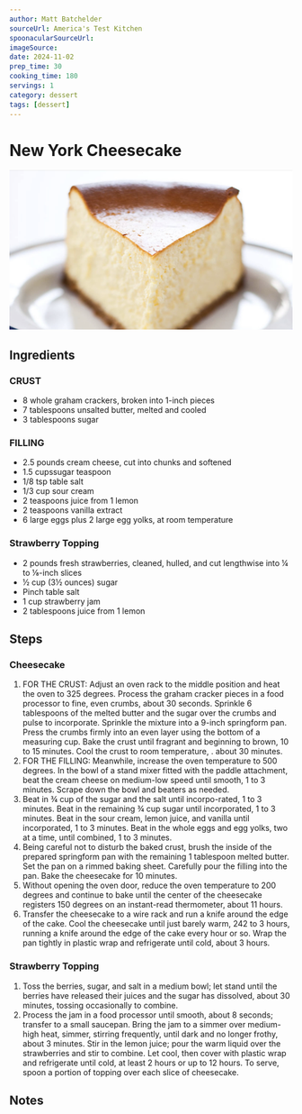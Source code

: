 ```yaml
---
author: Matt Batchelder
sourceUrl: America's Test Kitchen
spoonacularSourceUrl: 
imageSource:
date: 2024-11-02
prep_time: 30
cooking_time: 180
servings: 1
category: dessert
tags: [dessert]
---
```

# New York Cheesecake

![Image of New York Cheesecake](../img/new-york-cheesecake.jpeg)

## Ingredients
### CRUST
- 8 whole graham crackers, broken into 1-inch pieces
- 7 tablespoons unsalted butter, melted and cooled
- 3 tablespoons sugar

### FILLING
- 2.5 pounds cream cheese, cut into chunks and softened
- 1.5 cupssugar teaspoon 
- 1/8 tsp table salt
- 1/3 cup sour cream
- 2 teaspoons juice from 1 lemon
- 2 teaspoons vanilla extract
- 6 large eggs plus 2 large egg yolks, at room temperature

### Strawberry Topping
- 2 pounds fresh strawberries, cleaned, hulled, and cut lengthwise into ¼ to ⅛-inch slices
- ½ cup (3½ ounces) sugar
- Pinch table salt
- 1 cup strawberry jam
- 2 tablespoons juice from 1 lemon


## Steps
### Cheesecake
1. FOR THE CRUST: Adjust an oven rack to the middle position and heat the oven to 325 degrees. Process the graham cracker pieces in a food processor to fine, even crumbs, about 30 seconds. Sprinkle 6 tablespoons of the melted butter and the sugar over the crumbs and pulse to incorporate.
Sprinkle the mixture into a 9-inch springform pan. Press the crumbs firmly into an even layer using the bottom of a measuring cup. Bake the crust until fragrant and beginning to brown, 10 to 15 minutes. Cool the crust to room temperature, . about 30 minutes.
2. FOR THE FILLING: Meanwhile, increase the oven temperature to 500 degrees. In the bowl of a stand mixer fitted with the paddle attachment, beat the cream cheese on medium-low speed until smooth, 1 to 3 minutes. Scrape down the bowl and beaters as needed.
3. Beat in ¾ cup of the sugar and the salt until incorpo-rated, 1 to 3 minutes. Beat in the remaining ¾ cup sugar until incorporated, 1 to 3 minutes. Beat in the sour cream, lemon juice, and vanilla until incorporated, 1 to 3 minutes. Beat in the whole eggs and egg yolks, two at a time, until combined,
1 to 3 minutes.
4. Being careful not to disturb the baked crust, brush the inside of the prepared springform pan with the remaining 1 tablespoon melted butter. Set the pan on a rimmed baking sheet. Carefully pour the filling into the pan. Bake the cheesecake for 10 minutes.
5. Without opening the oven door, reduce the oven temperature to 200 degrees and continue to bake until the center of the cheesecake registers 150 degrees on an instant-read thermometer, about 11 hours.
6. Transfer the cheesecake to a wire rack and run a knife around the edge of the cake. Cool the cheesecake until just barely warm, 242 to 3 hours, running a knife around the edge of the cake every hour or so. Wrap the pan tightly in plastic wrap and refrigerate until cold, about 3 hours.

### Strawberry Topping
1. Toss the berries, sugar, and salt in a medium bowl; let stand until the berries have released their juices and the sugar has dissolved, about 30 minutes, tossing occasionally to combine.
2. Process the jam in a food processor until smooth, about
8 seconds; transfer to a small saucepan. Bring the jam to a simmer over medium-high heat, simmer, stirring frequently, until dark and no longer frothy, about 3 minutes. Stir in the lemon juice; pour the warm liquid over the strawberries and stir to combine. Let cool, then cover with plastic wrap and refrigerate until cold, at least 2 hours or up to 12 hours. To serve, spoon a portion of topping over each slice of cheesecake.

## Notes